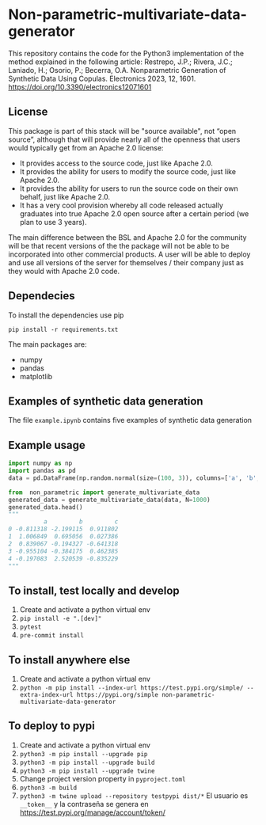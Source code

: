 # Non-parametric-multivariate-data-generator


This repository contains the code for the Python3 implementation of the method explained in the following article:
Restrepo, J.P.; Rivera, J.C.; Laniado, H.; Osorio, P.; Becerra, O.A. Nonparametric Generation of Synthetic Data Using Copulas. Electronics 2023, 12, 1601. https://doi.org/10.3390/electronics12071601


## License

This package is part of this stack will be "source available", not
“open source”, although that will provide nearly all of the openness
that users would typically get from an Apache 2.0 license:

- It provides access to the source code, just like Apache 2.0.
- It provides the ability for users to modify the source code,
just like Apache 2.0.
- It provides the ability for users to run the source code on their own behalf,
just like Apache 2.0.
- It has a very cool provision whereby all code released actually graduates
into true Apache 2.0 open source after a certain period
(we plan to use 3 years).

The main difference between the BSL and Apache 2.0 for the community will be
that recent versions of the the package will not be able to be incorporated
into other commercial products. A user will be able to deploy and use all
versions of the server for themselves / their company just as they would
with Apache 2.0 code.

## Dependecies

To install the dependencies use pip

```
pip install -r requirements.txt
```
The main packages are:

- numpy
- pandas
- matplotlib

## Examples of synthetic data generation

The file `example.ipynb` contains five examples of synthetic data generation

##  Example usage
```python
import numpy as np
import pandas as pd
data = pd.DataFrame(np.random.normal(size=(100, 3)), columns=['a', 'b', 'c'])

from  non_parametric import generate_multivariate_data
generated_data = generate_multivariate_data(data, N=1000)
generated_data.head()
"""
          a         b         c
0 -0.811318 -2.199115  0.911802
1  1.006849  0.695056  0.027386
2  0.839067 -0.194327 -0.641318
3 -0.955104 -0.384175  0.462385
4 -0.197083  2.520539 -0.835229
"""
```

## To install, test locally and develop
1. Create and activate a python virtual env
1. `pip install -e ".[dev]"`
1. `pytest`
1. `pre-commit install`


## To install anywhere else
1. Create and activate a python virtual env
1. `python -m pip install --index-url https://test.pypi.org/simple/ --extra-index-url https://pypi.org/simple non-parametric-multivariate-data-generator`

## To deploy to pypi
1. Create and activate a python virtual env
1. `python3 -m pip install --upgrade pip`
1. `python3 -m pip install --upgrade build`
1. `python3 -m pip install --upgrade twine`
1. Change project version property in `pyproject.toml`
1. `python3 -m build`
1. `python3 -m twine upload --repository testpypi dist/*`
   El usuario es `__token__` y la contraseña se genera en https://test.pypi.org/manage/account/token/
